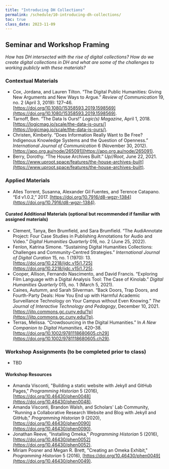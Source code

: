 ```yaml
---
title: "Introducing DH Collections"
permalink: /schedule/10-introducing-dh-collections/
toc: true
class_date: 2023-11-09
---
```


## Seminar and Workshop Framing

*How has DH intersected with the rise of digital collections? How do we create digital collections in DH and what are some of the challenges to working publicly with these materials?*

### Contextual Materials

- Cox, Jordana, and Lauren Tilton. “The Digital Public Humanities: Giving New Arguments and New Ways to Argue.” *Review of Communication* 19, no. 2 (April 3, 2019): 127–46. [https://doi.org/10.1080/15358593.2019.1598569](https://doi.org/10.1080/15358593.2019.1598569).
- Tarnoff, Ben. “The Data Is Ours!” *Logic(s) Magazine*, April 1, 2018. [https://logicmag.io/scale/the-data-is-ours/](https://logicmag.io/scale/the-data-is-ours/).
- Christen, Kimberly. “Does Information Really Want to Be Free? Indigenous Knowledge Systems and the Question of Openness.” *International Journal of Communication* 6 (November 30, 2012). [https://apo.org.au/node/265091](https://apo.org.au/node/265091).
- Berry, Dorothy. “The House Archives Built.” *Up//Root*, June 22, 2021. [https://www.uproot.space/features/the-house-archives-built](https://www.uproot.space/features/the-house-archives-built).

### Applied Materials

- Alles Torrent, Susanna, Alexander Gil Fuentes, and Terence Catapano. “Ed v1.0.2,” 2017. [https://doi.org/10.7916/d8-wgzr-1384](https://doi.org/10.7916/d8-wgzr-1384).

#### Curated Additional Materials (optional but recommended if familiar with assigned materials)

- Clement, Tanya, Ben Brumfield, and Sara Brumfield. “The AudiAnnotate Project: Four Case Studies in Publishing Annotations for Audio and Video.” *Digital Humanities Quarterly* 016, no. 2 (June 25, 2022).
- Fenlon, Katrina Simone. “Sustaining Digital Humanities Collections: Challenges and Community-Centred Strategies.” *International Journal of Digital Curation* 15, no. 1 (1970): 13. [https://doi.org/10.2218/ijdc.v15i1.725](https://doi.org/10.2218/ijdc.v15i1.725).
- Cooper, Allison, Fernando Nascimento, and David Francis. “Exploring Film Language with a Digital Analysis Tool: The Case of Kinolab.” *Digital Humanities Quarterly* 015, no. 1 (March 5, 2021).
- Caines, Autumm, and Sarah Silverman. “Back Doors, Trap Doors, and Fourth-Party Deals: How You End up with Harmful Academic Surveillance Technology on Your Campus without Even Knowing.” *The Journal of Interactive Technology and Pedagogy*, December 10, 2021. [https://jitp.commons.gc.cuny.edu/?p](https://jitp.commons.gc.cuny.edu/?p).
- Terras, Melissa. “Crowdsourcing in the Digital Humanities.” In *A New Companion to Digital Humanities*, 420–38. [https://doi.org/10.1002/9781118680605.ch29](https://doi.org/10.1002/9781118680605.ch29).

### Workshop Assignments (to be completed prior to class)

- TBD

#### Workshop Resources

- Amanda Visconti, "Building a static website with Jekyll and GitHub Pages," *Programming Historian* 5 (2016), [https://doi.org/10.46430/phen0048](https://doi.org/10.46430/phen0048).
- Amanda Visconti, Brandon Walsh, and Scholars' Lab Community, "Running a Collaborative Research Website and Blog with Jekyll and GitHub," *Programming Historian* 9 (2020), [https://doi.org/10.46430/phen0090](https://doi.org/10.46430/phen0090).
- Jonathan Reeve, "Installing Omeka," *Programming Historian* 5 (2016), [https://doi.org/10.46430/phen0052](https://doi.org/10.46430/phen0052).
- Miriam Posner and Megan R. Brett, "Creating an Omeka Exhibit," *Programming Historian* 5 (2016), [https://doi.org/10.46430/phen0049](https://doi.org/10.46430/phen0049).

